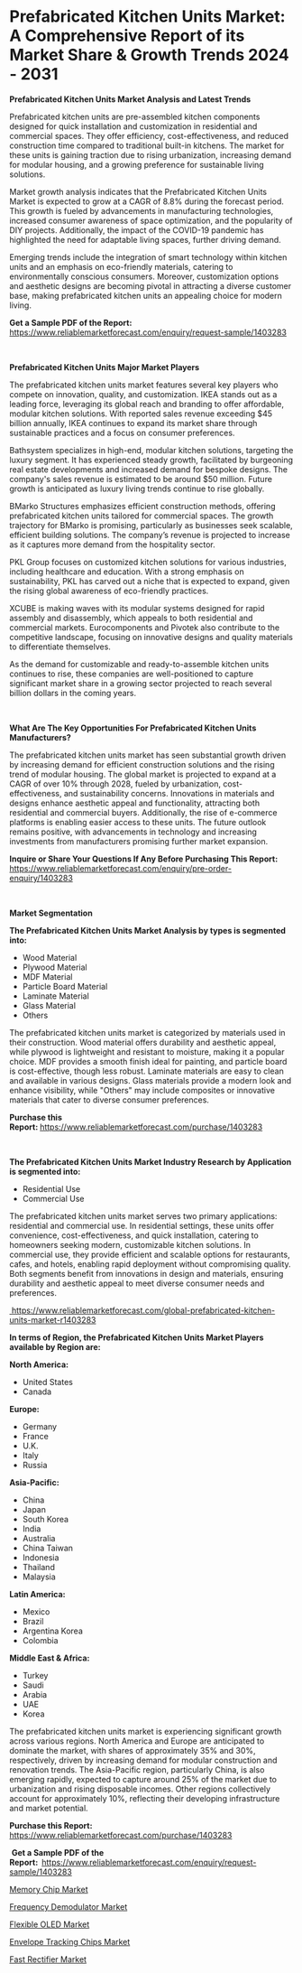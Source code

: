 <p><h1>Prefabricated Kitchen Units Market: A Comprehensive Report of its Market Share & Growth Trends 2024 - 2031</h1></p><p><strong>Prefabricated Kitchen Units Market Analysis and Latest Trends</strong></p>
<p><p>Prefabricated kitchen units are pre-assembled kitchen components designed for quick installation and customization in residential and commercial spaces. They offer efficiency, cost-effectiveness, and reduced construction time compared to traditional built-in kitchens. The market for these units is gaining traction due to rising urbanization, increasing demand for modular housing, and a growing preference for sustainable living solutions.</p><p>Market growth analysis indicates that the Prefabricated Kitchen Units Market is expected to grow at a CAGR of 8.8% during the forecast period. This growth is fueled by advancements in manufacturing technologies, increased consumer awareness of space optimization, and the popularity of DIY projects. Additionally, the impact of the COVID-19 pandemic has highlighted the need for adaptable living spaces, further driving demand.</p><p>Emerging trends include the integration of smart technology within kitchen units and an emphasis on eco-friendly materials, catering to environmentally conscious consumers. Moreover, customization options and aesthetic designs are becoming pivotal in attracting a diverse customer base, making prefabricated kitchen units an appealing choice for modern living.</p></p>
<p><strong>Get a Sample PDF of the Report:&nbsp;</strong> <a href="https://www.reliablemarketforecast.com/enquiry/request-sample/1403283?utm_campaign=1806&utm_medium=2&utm_source=Github&utm_content=ia&utm_term=23102024&utm_id=prefabricated-kitchen-units">https://www.reliablemarketforecast.com/enquiry/request-sample/1403283</a></p>
<p>&nbsp;</p>
<p><strong>Prefabricated Kitchen Units Major Market Players</strong></p>
<p><p>The prefabricated kitchen units market features several key players who compete on innovation, quality, and customization. IKEA stands out as a leading force, leveraging its global reach and branding to offer affordable, modular kitchen solutions. With reported sales revenue exceeding $45 billion annually, IKEA continues to expand its market share through sustainable practices and a focus on consumer preferences.</p><p>Bathsystem specializes in high-end, modular kitchen solutions, targeting the luxury segment. It has experienced steady growth, facilitated by burgeoning real estate developments and increased demand for bespoke designs. The company's sales revenue is estimated to be around $50 million. Future growth is anticipated as luxury living trends continue to rise globally.</p><p>BMarko Structures emphasizes efficient construction methods, offering prefabricated kitchen units tailored for commercial spaces. The growth trajectory for BMarko is promising, particularly as businesses seek scalable, efficient building solutions. The company’s revenue is projected to increase as it captures more demand from the hospitality sector.</p><p>PKL Group focuses on customized kitchen solutions for various industries, including healthcare and education. With a strong emphasis on sustainability, PKL has carved out a niche that is expected to expand, given the rising global awareness of eco-friendly practices.</p><p>XCUBE is making waves with its modular systems designed for rapid assembly and disassembly, which appeals to both residential and commercial markets. Eurocomponents and Pivotek also contribute to the competitive landscape, focusing on innovative designs and quality materials to differentiate themselves.</p><p>As the demand for customizable and ready-to-assemble kitchen units continues to rise, these companies are well-positioned to capture significant market share in a growing sector projected to reach several billion dollars in the coming years.</p></p>
<p>&nbsp;</p>
<p><strong>What Are The Key Opportunities For Prefabricated Kitchen Units Manufacturers?</strong></p>
<p><p>The prefabricated kitchen units market has seen substantial growth driven by increasing demand for efficient construction solutions and the rising trend of modular housing. The global market is projected to expand at a CAGR of over 10% through 2028, fueled by urbanization, cost-effectiveness, and sustainability concerns. Innovations in materials and designs enhance aesthetic appeal and functionality, attracting both residential and commercial buyers. Additionally, the rise of e-commerce platforms is enabling easier access to these units. The future outlook remains positive, with advancements in technology and increasing investments from manufacturers promising further market expansion.</p></p>
<p><strong>Inquire or Share Your Questions If Any Before Purchasing This Report:</strong> <a href="https://www.reliablemarketforecast.com/enquiry/pre-order-enquiry/1403283?utm_campaign=1806&utm_medium=2&utm_source=Github&utm_content=ia&utm_term=23102024&utm_id=prefabricated-kitchen-units">https://www.reliablemarketforecast.com/enquiry/pre-order-enquiry/1403283</a></p>
<p>&nbsp;</p>
<p><strong>Market Segmentation</strong></p>
<p><strong>The Prefabricated Kitchen Units Market Analysis by types is segmented into:</strong></p>
<p><ul><li>Wood Material</li><li>Plywood Material</li><li>MDF Material</li><li>Particle Board Material</li><li>Laminate Material</li><li>Glass Material</li><li>Others</li></ul></p>
<p><p>The prefabricated kitchen units market is categorized by materials used in their construction. Wood material offers durability and aesthetic appeal, while plywood is lightweight and resistant to moisture, making it a popular choice. MDF provides a smooth finish ideal for painting, and particle board is cost-effective, though less robust. Laminate materials are easy to clean and available in various designs. Glass materials provide a modern look and enhance visibility, while "Others" may include composites or innovative materials that cater to diverse consumer preferences.</p></p>
<p><strong>Purchase this Report:&nbsp;</strong><a href="https://www.reliablemarketforecast.com/purchase/1403283?utm_campaign=1806&utm_medium=2&utm_source=Github&utm_content=ia&utm_term=23102024&utm_id=prefabricated-kitchen-units">https://www.reliablemarketforecast.com/purchase/1403283</a></p>
<p>&nbsp;</p>
<p><strong>The Prefabricated Kitchen Units Market Industry Research by Application is segmented into:</strong></p>
<p><ul><li>Residential Use</li><li>Commercial Use</li></ul></p>
<p><p>The prefabricated kitchen units market serves two primary applications: residential and commercial use. In residential settings, these units offer convenience, cost-effectiveness, and quick installation, catering to homeowners seeking modern, customizable kitchen solutions. In commercial use, they provide efficient and scalable options for restaurants, cafes, and hotels, enabling rapid deployment without compromising quality. Both segments benefit from innovations in design and materials, ensuring durability and aesthetic appeal to meet diverse consumer needs and preferences.</p></p>
<p><a href="https://www.reliablemarketforecast.com/global-prefabricated-kitchen-units-market-r1403283?utm_campaign=1806&utm_medium=2&utm_source=Github&utm_content=ia&utm_term=23102024&utm_id=prefabricated-kitchen-units">&nbsp;https://www.reliablemarketforecast.com/global-prefabricated-kitchen-units-market-r1403283</a></p>
<p><strong>In terms of Region, the Prefabricated Kitchen Units Market Players available by Region are:</strong></p>
<p>
    <p> <strong> North America: </strong>
        <ul>
            <li>United States</li>
            <li>Canada</li>
        </ul>
        </p> 
    <p> <strong> Europe: </strong>
        <ul>
            <li>Germany</li>
            <li>France</li>
            <li>U.K.</li>
            <li>Italy</li>
            <li>Russia</li>
        </ul>
        </p> 
    <p> <strong> Asia-Pacific: </strong>
        <ul>
            <li>China</li>
            <li>Japan</li>
            <li>South Korea</li>
            <li>India</li>
            <li>Australia</li>
            <li>China Taiwan</li>
            <li>Indonesia</li>
            <li>Thailand</li>
            <li>Malaysia</li>
        </ul>
        </p> 
    <p> <strong> Latin America: </strong>
        <ul>
            <li>Mexico</li>
            <li>Brazil</li>
            <li>Argentina Korea</li>
            <li>Colombia</li>
        </ul>
        </p> 
    <p> <strong> Middle East & Africa: </strong>
        <ul>
            <li>Turkey</li>
            <li>Saudi</li>
            <li>Arabia</li>
            <li>UAE</li>
            <li>Korea</li>
        </ul>
    </p>
    </p>
<p><p>The prefabricated kitchen units market is experiencing significant growth across various regions. North America and Europe are anticipated to dominate the market, with shares of approximately 35% and 30%, respectively, driven by increasing demand for modular construction and renovation trends. The Asia-Pacific region, particularly China, is also emerging rapidly, expected to capture around 25% of the market due to urbanization and rising disposable incomes. Other regions collectively account for approximately 10%, reflecting their developing infrastructure and market potential.</p></p>
<p><strong>Purchase this Report: </strong><a href="https://www.reliablemarketforecast.com/purchase/1403283?utm_campaign=1806&utm_medium=2&utm_source=Github&utm_content=ia&utm_term=23102024&utm_id=prefabricated-kitchen-units">https://www.reliablemarketforecast.com/purchase/1403283</a></p>
<p>&nbsp;<strong>Get a Sample PDF of the Report:&nbsp;&nbsp;</strong><a href="https://www.reliablemarketforecast.com/enquiry/request-sample/1403283?utm_campaign=1806&utm_medium=2&utm_source=Github&utm_content=ia&utm_term=23102024&utm_id=prefabricated-kitchen-units">https://www.reliablemarketforecast.com/enquiry/request-sample/1403283</a></p>
<p><strong></strong></p>
<p><p><a href="https://www.linkedin.com/pulse/investing-memory-chip-market-trends-leading-products-regional-eg6ye?utm_campaign=1806&utm_medium=2&utm_source=Github&utm_content=ia&utm_term=23102024&utm_id=prefabricated-kitchen-units">Memory Chip Market</a></p><p><a href="https://www.linkedin.com/pulse/exploring-frequency-demodulator-market-dynamics-revenue-analysis-9jvke?utm_campaign=1806&utm_medium=2&utm_source=Github&utm_content=ia&utm_term=23102024&utm_id=prefabricated-kitchen-units">Frequency Demodulator Market</a></p><p><a href="https://www.linkedin.com/pulse/top-trends-transforming-flexible-oled-market-2024-2031-metafisica-hjhae?utm_campaign=1806&utm_medium=2&utm_source=Github&utm_content=ia&utm_term=23102024&utm_id=prefabricated-kitchen-units">Flexible OLED Market</a></p><p><a href="https://www.linkedin.com/pulse/emerging-trends-envelope-tracking-chips-market-detailed-overview-pzsde?utm_campaign=1806&utm_medium=2&utm_source=Github&utm_content=ia&utm_term=23102024&utm_id=prefabricated-kitchen-units">Envelope Tracking Chips Market</a></p><p><a href="https://www.linkedin.com/pulse/fast-rectifier-market-industry-trends-forecast-period-from-esdqe?utm_campaign=1806&utm_medium=2&utm_source=Github&utm_content=ia&utm_term=23102024&utm_id=prefabricated-kitchen-units">Fast Rectifier Market</a></p></p>